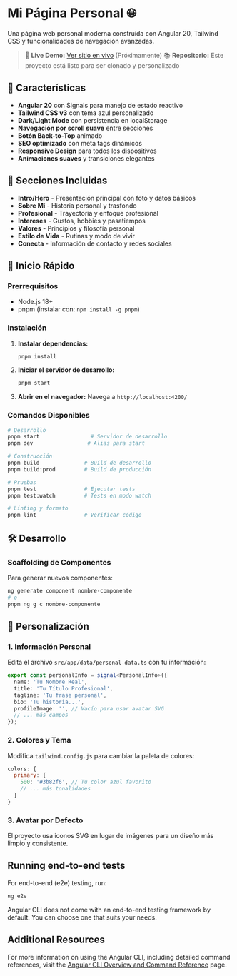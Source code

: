 # Mi Página Personal 🌐

Una página web personal moderna construida con Angular 20, Tailwind CSS y funcionalidades de navegación avanzadas.

> 🚀 **Live Demo:** [Ver sitio en vivo](#) (Próximamente)
> 📚 **Repositorio:** Este proyecto está listo para ser clonado y personalizado

## 🚀 Características

- **Angular 20** con Signals para manejo de estado reactivo
- **Tailwind CSS v3** con tema azul personalizado  
- **Dark/Light Mode** con persistencia en localStorage
- **Navegación por scroll suave** entre secciones
- **Botón Back-to-Top** animado
- **SEO optimizado** con meta tags dinámicos
- **Responsive Design** para todos los dispositivos
- **Animaciones suaves** y transiciones elegantes

## 🎨 Secciones Incluidas

- **Intro/Hero** - Presentación principal con foto y datos básicos
- **Sobre Mí** - Historia personal y trasfondo
- **Profesional** - Trayectoria y enfoque profesional  
- **Intereses** - Gustos, hobbies y pasatiempos
- **Valores** - Principios y filosofía personal
- **Estilo de Vida** - Rutinas y modo de vivir
- **Conecta** - Información de contacto y redes sociales

## 🚀 Inicio Rápido

### Prerrequisitos
- Node.js 18+ 
- pnpm (instalar con: `npm install -g pnpm`)

### Instalación

1. **Instalar dependencias:**
   ```bash
   pnpm install
   ```

2. **Iniciar el servidor de desarrollo:**
   ```bash
   pnpm start
   ```

3. **Abrir en el navegador:**
   Navega a `http://localhost:4200/`

### Comandos Disponibles

```bash
# Desarrollo  
pnpm start                # Servidor de desarrollo
pnpm dev                 # Alias para start

# Construcción
pnpm build              # Build de desarrollo
pnpm build:prod         # Build de producción

# Pruebas
pnpm test               # Ejecutar tests
pnpm test:watch         # Tests en modo watch

# Linting y formato
pnpm lint               # Verificar código
```

## 🛠️ Desarrollo

### Scaffolding de Componentes

Para generar nuevos componentes:

```bash
ng generate component nombre-componente
# o
pnpm ng g c nombre-componente
```

## 📝 Personalización

### 1. Información Personal
Edita el archivo `src/app/data/personal-data.ts` con tu información:

```typescript
export const personalInfo = signal<PersonalInfo>({
  name: 'Tu Nombre Real',
  title: 'Tu Título Profesional', 
  tagline: 'Tu frase personal',
  bio: 'Tu historia...',
  profileImage: '', // Vacío para usar avatar SVG
  // ... más campos
});
```

### 2. Colores y Tema
Modifica `tailwind.config.js` para cambiar la paleta de colores:

```javascript
colors: {
  primary: {
    500: '#3b82f6', // Tu color azul favorito
    // ... más tonalidades
  }
}
```

### 3. Avatar por Defecto
El proyecto usa iconos SVG en lugar de imágenes para un diseño más limpio y consistente.

## Running end-to-end tests

For end-to-end (e2e) testing, run:

```bash
ng e2e
```

Angular CLI does not come with an end-to-end testing framework by default. You can choose one that suits your needs.

## Additional Resources

For more information on using the Angular CLI, including detailed command references, visit the [Angular CLI Overview and Command Reference](https://angular.dev/tools/cli) page.
